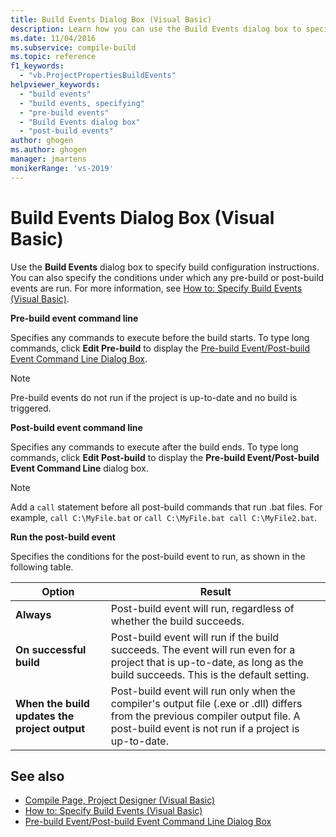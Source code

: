 ```yaml
---
title: Build Events Dialog Box (Visual Basic)
description: Learn how you can use the Build Events dialog box to specify build configuration instructions and the conditions under which any pre-build or post-build events are run.
ms.date: 11/04/2016
ms.subservice: compile-build
ms.topic: reference
f1_keywords:
  - "vb.ProjectPropertiesBuildEvents"
helpviewer_keywords:
  - "build events"
  - "build events, specifying"
  - "pre-build events"
  - "Build Events dialog box"
  - "post-build events"
author: ghogen
ms.author: ghogen
manager: jmartens
monikerRange: 'vs-2019'
---
```

# Build Events Dialog Box (Visual Basic)

Use the **Build Events** dialog box to specify build configuration instructions. You can also specify the conditions under which any pre-build or post-build events are run. For more information, see [How to: Specify Build Events (Visual Basic)](../../ide/how-to-specify-build-events-visual-basic.md).

**Pre-build event command line**

Specifies any commands to execute before the build starts. To type long commands, click **Edit Pre-build** to display the [Pre-build Event/Post-build Event Command Line Dialog Box](../../ide/reference/pre-build-event-post-build-event-command-line-dialog-box.md).

> [!NOTE]
> Pre-build events do not run if the project is up-to-date and no build is triggered.

**Post-build event command line**

Specifies any commands to execute after the build ends. To type long commands, click **Edit Post-build** to display the **Pre-build Event/Post-build Event Command Line** dialog box.

> [!NOTE]
> Add a `call` statement before all post-build commands that run .bat files. For example, `call C:\MyFile.bat` or `call C:\MyFile.bat call C:\MyFile2.bat`.

**Run the post-build event**

Specifies the conditions for the post-build event to run, as shown in the following table.

|Option|Result|
|------------|------------|
|**Always**|Post-build event will run, regardless of whether the build succeeds.|
|**On successful build**|Post-build event will run if the build succeeds. The event will run even for a project that is up-to-date, as long as the build succeeds. This is the default setting.|
|**When the build updates the project output**|Post-build event will run only when the compiler's output file (.exe or .dll) differs from the previous compiler output file. A post-build event is not run if a project is up-to-date.|

## See also

- [Compile Page, Project Designer (Visual Basic)](../../ide/reference/compile-page-project-designer-visual-basic.md)
- [How to: Specify Build Events (Visual Basic)](../../ide/how-to-specify-build-events-visual-basic.md)
- [Pre-build Event/Post-build Event Command Line Dialog Box](../../ide/reference/pre-build-event-post-build-event-command-line-dialog-box.md)